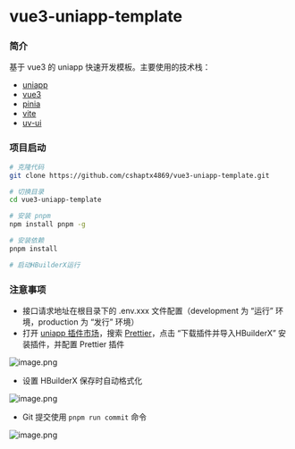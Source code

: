 # vue3-uniapp-template

### 简介

基于 vue3 的 uniapp 快速开发模板。主要使用的技术栈：

- [uniapp](https://uniapp.dcloud.net.cn/)
- [vue3](https://cn.vuejs.org/)
- [pinia](https://pinia.vuejs.org/zh/)
- [vite](https://cn.vitejs.dev/)
- [uv-ui](https://www.uvui.cn/)



### 项目启动

```bash
# 克隆代码
git clone https://github.com/cshaptx4869/vue3-uniapp-template.git

# 切换目录
cd vue3-uniapp-template

# 安装 pnpm
npm install pnpm -g

# 安装依赖
pnpm install

# 启动HBuilderX运行
```



### 注意事项

- 接口请求地址在根目录下的 .env.xxx 文件配置（development 为 “运行” 环境，production 为 “发行” 环境）
- 打开 [uniapp 插件市场](https://ext.dcloud.net.cn)，搜索 [Prettier](https://ext.dcloud.net.cn/plugin?name=formator-prettier)，点击 “下载插件并导入HBuilderX” 安装插件，并配置 Prettier 插件

![image.png](https://cdn.nlark.com/yuque/0/2024/png/1053862/1710421089413-dbb96131-5b1d-4c07-9387-f2bf27225f5a.png?x-oss-process=image%2Fformat%2Cwebp%2Fresize%2Cw_1500%2Climit_0)

- 设置 HBuilderX 保存时自动格式化

![image.png](https://cdn.nlark.com/yuque/0/2024/png/1053862/1710421160286-7ca1f000-df06-483c-b849-fe9d56de733f.png?x-oss-process=image%2Fformat%2Cwebp)

- Git 提交使用 `pnpm run commit` 命令

![image.png](https://cdn.nlark.com/yuque/0/2024/png/1053862/1710421355958-e141736b-9e90-46fe-9224-4421353fd2d7.png?x-oss-process=image%2Fformat%2Cwebp)

